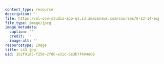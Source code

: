 ```yaml
---
content_type: resource
description: ''
file: https://ol-ocw-studio-app-qa.s3.amazonaws.com/courses/8-13-14-experimental-physics-i-ii-junior-lab-fall-2016-spring-2017/1b2f01d5f2502fd8e31c5e3b7f404e00_L43.jpg
file_type: image/jpeg
image_metadata:
  caption: ''
  credit: ''
  image-alt: ''
resourcetype: Image
title: L43.jpg
uid: 1b2f01d5-f250-2fd8-e31c-5e3b7f404e00
---
```

